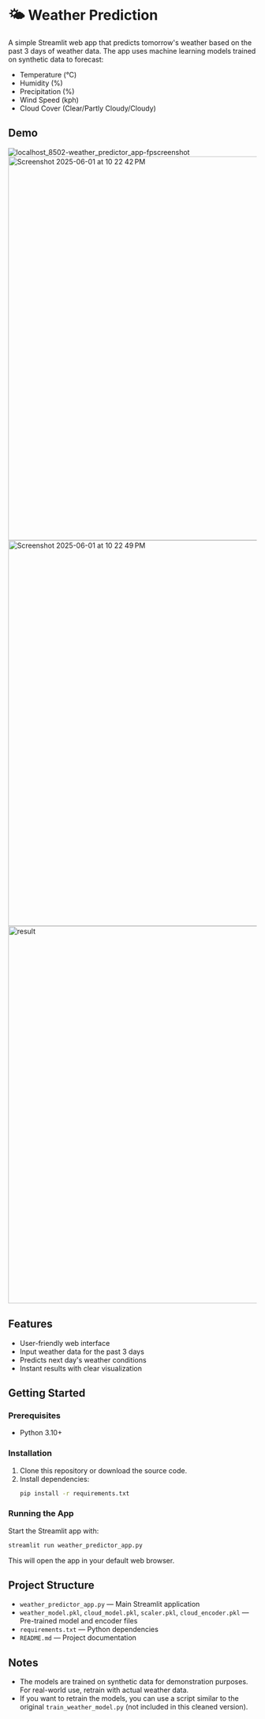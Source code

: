# 🌤️ Weather Prediction

A simple Streamlit web app that predicts tomorrow's weather based on the past 3 days of weather data. The app uses machine learning models trained on synthetic data to forecast:
- Temperature (°C)
- Humidity (%)
- Precipitation (%)
- Wind Speed (kph)
- Cloud Cover (Clear/Partly Cloudy/Cloudy)

## Demo
![localhost_8502-weather_predictor_app-fpscreenshot](https://github.com/user-attachments/assets/31d35265-fe36-45d7-88c5-aa728f1f952a)
<img width="777" alt="Screenshot 2025-06-01 at 10 22 42 PM" src="https://github.com/user-attachments/assets/3fcf4bcf-7064-4ff7-afea-fd1f899b0890" />
<img width="781" alt="Screenshot 2025-06-01 at 10 22 49 PM" src="https://github.com/user-attachments/assets/339f550e-7e53-4a96-b2b7-5467a1642b22" />
<img width="764" alt="result" src="https://github.com/user-attachments/assets/20223bdb-4c94-4748-8e83-4875fdb61877" />


## Features
- User-friendly web interface
- Input weather data for the past 3 days
- Predicts next day's weather conditions
- Instant results with clear visualization

## Getting Started

### Prerequisites
- Python 3.10+

### Installation
1. Clone this repository or download the source code.
2. Install dependencies:
   ```bash
   pip install -r requirements.txt
   ```

### Running the App
Start the Streamlit app with:
```bash
streamlit run weather_predictor_app.py
```
This will open the app in your default web browser.

## Project Structure
- `weather_predictor_app.py` — Main Streamlit application
- `weather_model.pkl`, `cloud_model.pkl`, `scaler.pkl`, `cloud_encoder.pkl` — Pre-trained model and encoder files
- `requirements.txt` — Python dependencies
- `README.md` — Project documentation

## Notes
- The models are trained on synthetic data for demonstration purposes. For real-world use, retrain with actual weather data.
- If you want to retrain the models, you can use a script similar to the original `train_weather_model.py` (not included in this cleaned version).

